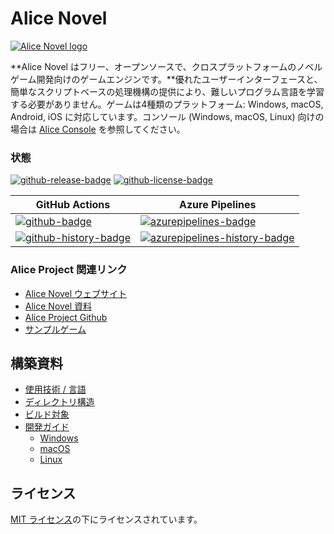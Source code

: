 # Alice Novel
[![Alice Novel logo](./assets/Logo1.png)](https://alicenovel.web.app)

**Alice Novel はフリー、オープンソースで、クロスプラットフォームのノベルゲーム開発向けのゲームエンジンです。**優れたユーザーインターフェースと、簡単なスクリプトベースの処理機構の提供により、難しいプログラム言語を学習する必要がありません。ゲームは4種類のプラットフォーム: Windows, macOS, Android, iOS に対応しています。コンソール (Windows, macOS, Linux) 向けの場合は [Alice Console](https://github.com/AliceNovel/AliceConsole) を参照してください。

### 状態
<!-- badges -->
[![github-release-badge]][github-release]
[![github-license-badge]][github-license]
<!-- badges -->

<!-- history badges -->
| GitHub Actions  | Azure Pipelines |
| --------------- | --------------- |
| [![github-badge]][github] | [![azurepipelines-badge]][azurepipelines] |
| [![github-history-badge]][github] | [![azurepipelines-history-badge]][azurepipelines-history] |
<!-- history badges -->

[github-release]: https://github.com/AliceNovel/AliceNovel/releases/latest
[github-release-badge]: https://img.shields.io/github/release/AliceNovel/AliceNovel.svg?logo=github&style=flat "最新リリース"
[github-license]: https://github.com/AliceNovel/AliceNovel/blob/master/LICENSE
[github-license-badge]: https://img.shields.io/github/license/AliceNovel/AliceNovel.svg?style=flat "ライセンス"
[azurepipelines]: https://dev.azure.com/AliceNovel/AliceNovel/_build/latest?definitionId=1&branchName=master
[azurepipelines-badge]: https://img.shields.io/azure-devops/build/AliceNovel/AliceNovel/1.svg?color=98C6FF&label=azure%20pipelines&logo=azuredevops&logoColor=98C6FF&style=flat "Azure Pipelines の状態"
[azurepipelines-history]: https://dev.azure.com/AliceNovel/AliceNovel/_build?definitionId=1&branchName=master
[azurepipelines-history-badge]: https://buildstats.info/azurepipelines/chart/AliceNovel/AliceNovel/1?includeBuildsFromPullRequest=false "Azure Pipelines の歴史"
[github]: https://github.com/AliceNovel/AliceNovel/actions/workflows/dotnet-maui.yml
[github-badge]: https://img.shields.io/github/actions/workflow/status/AliceNovel/AliceNovel/dotnet-maui.yml?label=github&logo=github&color=b845fc&logoColor=b845fc&style=flat "GitHub Actions の状態"
[github-history-badge]: https://buildstats.info/github/chart/AliceNovel/AliceNovel?includeBuildsFromPullRequest=false "GitHub Actions の歴史"

### Alice Project 関連リンク
- [Alice Novel ウェブサイト](https://alicenovel.web.app "Alice Novel で世界をより楽しく")
- [Alice Novel 資料](https://alicenovel.web.app/docs)
- [Alice Project Github](https://github.com/alicenovel/)
- [サンプルゲーム](https://github.com/AliceNovel/SampleGames)

## 構築資料
- [使用技術 / 言語](./CONTRIBUTING.ja.md#使用技術--言語)
- [ディレクトリ構造](./CONTRIBUTING.ja.md#ディレクトリ構造)
- [ビルド対象](./build/target.md)
- [開発ガイド](./DEVELOPMENT.md)
  - [Windows](./DEVELOPMENT.md#windows)
  - [macOS](./DEVELOPMENT.md#mac)
  - [Linux](./build/linux.md)

## ライセンス
[MIT ライセンス](../LICENSE.txt)の下にライセンスされています。
